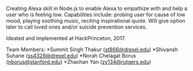 Creating Alexa skill in Node.js to enable Alexa to empathize with and help a user who is feeling low.
Capabilities include: probing user for cause of low mood, playing soothing music, reciting inspirational quote.
Will give option later to call loved ones and/or suicide prevention services.

Ideated and implemented at HackPrinceton, 2017.

Team Members:
*Summit Singh Thakur (st866@drexel.edu)
*Shivansh Suhane (ss4328@drexel.edu)
*Norah Chelagat Borus (nborus@stanford.edu)
*Zhaohan Yan (zy134@rutgers.edu)
